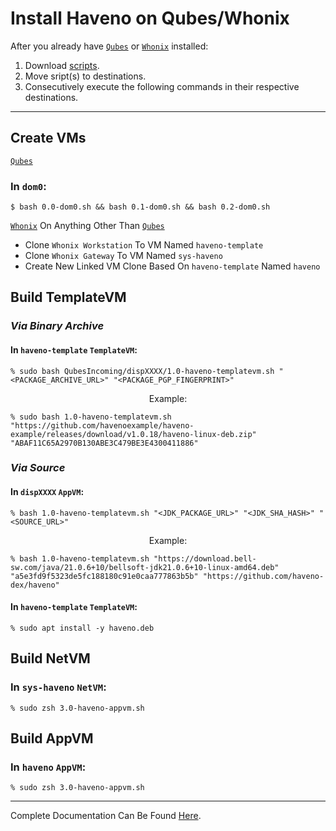 # Install Haveno on Qubes/Whonix


After you already have [`Qubes`](https://www.qubes-os.org/downloads) or [`Whonix`](https://www.whonix.org/wiki/Download) installed:

1. Download [scripts](https://github.com/haveno-dex/haveno/tree/install_whonix_qubes/scripts/install_whonix_qubes/scripts).
2. Move sript(s) to destinations.
3. Consecutively execute the following commands in their respective destinations.

---

## **Create VMs**
[`Qubes`](https://www.qubes-os.org/downloads)
### **In `dom0`:**

```shell
$ bash 0.0-dom0.sh && bash 0.1-dom0.sh && bash 0.2-dom0.sh
```

[`Whonix`](https://www.whonix.org/wiki/Download) On Anything Other Than [`Qubes`](https://www.qubes-os.org/downloads)

- Clone `Whonix Workstation` To VM Named `haveno-template`
- Clone `Whonix Gateway` To VM Named `sys-haveno`
- Create New Linked VM Clone Based On `haveno-template` Named `haveno`


## **Build TemplateVM**
### *Via Binary Archive*
#### **In `haveno-template` `TemplateVM`:**

```shell
% sudo bash QubesIncoming/dispXXXX/1.0-haveno-templatevm.sh "<PACKAGE_ARCHIVE_URL>" "<PACKAGE_PGP_FINGERPRINT>"
```

<p style="text-align: center;">Example:</p>

```shell
% sudo bash 1.0-haveno-templatevm.sh "https://github.com/havenoexample/haveno-example/releases/download/v1.0.18/haveno-linux-deb.zip" "ABAF11C65A2970B130ABE3C479BE3E4300411886"
```

### *Via Source*
#### **In `dispXXXX` `AppVM`:**
```shell
% bash 1.0-haveno-templatevm.sh "<JDK_PACKAGE_URL>" "<JDK_SHA_HASH>" "<SOURCE_URL>"
```

<p style="text-align: center;">Example:</p>

```shell
% bash 1.0-haveno-templatevm.sh "https://download.bell-sw.com/java/21.0.6+10/bellsoft-jdk21.0.6+10-linux-amd64.deb" "a5e3fd9f5323de5fc188180c91e0caa777863b5b" "https://github.com/haveno-dex/haveno"
```

#### **In `haveno-template` `TemplateVM`:**

```shell
% sudo apt install -y haveno.deb
```

## **Build NetVM**
### **In `sys-haveno` `NetVM`:**

```shell
% sudo zsh 3.0-haveno-appvm.sh
```

## **Build AppVM**
### **In `haveno` `AppVM`:**

```shell
% sudo zsh 3.0-haveno-appvm.sh
```

---

Complete Documentation Can Be Found [Here](https://github.com/haveno-dex/haveno/blob/install_whonix_qubes/scripts/install_whonix_qubes/INSTALL.md).
